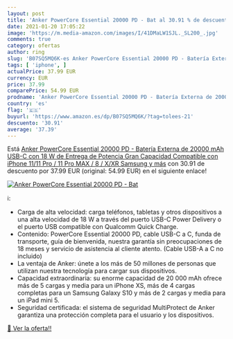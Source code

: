 ```yaml
---
layout: post
title: 'Anker PowerCore Essential 20000 PD - Bat al 30.91 % de descuento'
date: 2021-01-20 17:05:22
image: 'https://m.media-amazon.com/images/I/41DMaLW1SJL._SL200_.jpg'
comments: true
category: ofertas
author: ring
slug: 'B07SQ5MQ6K-es Anker PowerCore Essential 20000 PD - Batería Externa de...'
tags: [ 'iphone', ]
actualPrice: 37.99 EUR
currency: EUR
price: 37.99
comparePrice: 54.99 EUR
prodname: 'Anker PowerCore Essential 20000 PD - Batería Externa de 20000 mAh USB-C con 18 W de Entrega de Potencia  Gran Capacidad  Compatible con iPhone 11/11 Pro / 11 Pro MAX / 8 / X/XR  Samsung y más'
country: 'es'
flag: '🇪🇸'
buyurl: 'https://www.amazon.es/dp/B07SQ5MQ6K/?tag=tolees-21'
descuento: '30.91'
average: '37.39'
---
```


Está [Anker PowerCore Essential 20000 PD - Batería Externa de 20000 mAh USB-C con 18 W de Entrega de Potencia  Gran Capacidad  Compatible con iPhone 11/11 Pro / 11 Pro MAX / 8 / X/XR  Samsung y más](https://www.amazon.es/dp/B07SQ5MQ6K/?tag=tolees-21) con 30.91 de descuento por 37.99 EUR (original: 54.99 EUR) en el siguiente enlace!

[![Anker PowerCore Essential 20000 PD - Bat](https://m.media-amazon.com/images/I/41DMaLW1SJL._SL200_.jpg)](https://www.amazon.es/dp/B07SQ5MQ6K/?tag=tolees-21)

ℹ️:

- Carga de alta velocidad: carga teléfonos, tabletas y otros dispositivos a una alta velocidad de 18 W a través del puerto USB-C Power Delivery o el puerto USB compatible con Qualcomm Quick Charge.
- Contenido: PowerCore Essential 20000 PD, cable USB-C a C, funda de transporte, guía de bienvenida, nuestra garantía sin preocupaciones de 18 meses y servicio de asistencia al cliente atento. (Cable USB-A a C no incluido)
- La ventaja de Anker: únete a los más de 50 millones de personas que utilizan nuestra tecnología para cargar sus dispositivos.
- Capacidad extraordinaria: su enorme capacidad de 20 000 mAh ofrece más de 5 cargas y media para un iPhone XS, más de 4 cargas completas para un Samsung Galaxy S10 y más de 2 cargas y media para un iPad mini 5.
- Seguridad certificada: el sistema de seguridad MultiProtect de Anker garantiza una protección completa para el usuario y los dispositivos.

[🛒 Ver la oferta!!](https://www.amazon.es/dp/B07SQ5MQ6K/?tag=tolees-21)
